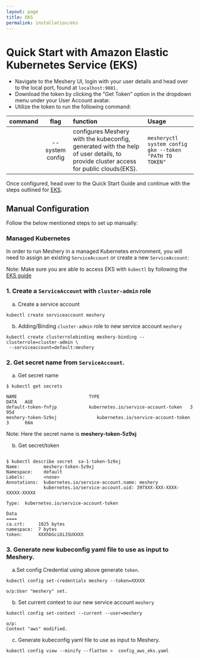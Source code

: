 ```yaml
---
layout: page
title: EKS
permalink: installation/eks
---
```


# Quick Start with Amazon Elastic Kubernetes Service (EKS)

- Navigate to the Meshery UI, login with your user details and head over to the local port, found at `localhost:9081.`
- Download the token by clicking the "Get Token" option in the dropdown menu under your User Account avatar.
- Utilize the token to run the following command:

| command           | flag                | function                                                     | Usage                     |
|:------------------|:-------------------:|:-------------------------------------------------------------|:--------------------------|
|                   | --system config     | configures Meshery with the kubeconfig, generated with the help of user details, to provide cluster access for public clouds(EKS). | `mesheryctl system config gke --token "PATH TO TOKEN"` |

Once configured, head over to the Quick Start Guide and continue with the steps outlined for [EKS](/docs/installation/eks#manual-configuration).

## **Manual Configuration**

Follow the below mentioned steps to set up manually:

### **Managed Kubernetes**
In order to run Meshery in a managed Kubernetes environment, you will need to assign an existing `ServiceAccount` or create a new `ServiceAccount`:

Note: Make sure you are able to access EKS with `kubectl` by following the <a href="https://docs.aws.amazon.com/eks/latest/userguide/create-kubeconfig.html" target="_blank"> EKS guide </a>


### 1. Create a `ServiceAccount` with `cluster-admin` role

 &nbsp;&nbsp;&nbsp; a. Create a service account

```
kubectl create serviceaccount meshery
```
&nbsp;&nbsp;&nbsp; b. Adding/Binding `cluster-admin` role to new service account `meshery`

```
kubectl create clusterrolebinding meshery-binding --clusterrole=cluster-admin \
 --serviceaccount=default:meshery
 ```

### 2. Get secret name from `ServiceAccount`.

&nbsp;&nbsp;&nbsp; a. Get secret name

```
$ kubectl get secrets

NAME                           TYPE                                  DATA   AGE
default-token-fnfjp            kubernetes.io/service-account-token   3      95d
meshery-token-5z9xj               kubernetes.io/service-account-token   3      66m

```
Note: Here the secret name is **meshery-token-5z9xj**

&nbsp;&nbsp;&nbsp; b. Get secret/token

```

$ kubectl describe secret  sa-1-token-5z9xj
Name:         meshery-token-5z9xj
Namespace:    default
Labels:       <none>
Annotations:  kubernetes.io/service-account.name: meshery
              kubernetes.io/service-account.uid: 397XXX-XXX-XXXX-XXXXX-XXXXX

Type:  kubernetes.io/service-account-token

Data
====
ca.crt:     1025 bytes
namespace:  7 bytes
token:      XXXhbGciOiJSUXXXX

```


### 3. Generate new kubeconfig yaml file to use as input to Meshery.

&nbsp;&nbsp;&nbsp; a.Set config Credential using above generate `token`.

```
kubectl config set-credentials meshery --token=XXXXX

o/p:User "meshery" set.
```

&nbsp;&nbsp;&nbsp; b. Set current context to our new service account `meshery`

```
kubectl config set-context --current --user=meshery

o/p:
Context "aws" modified.
 ```

 &nbsp;&nbsp;&nbsp; c. Generate kubeconfig yaml file to use as input to Meshery.

 ```
 kubectl config view --minify --flatten >  config_aws_eks.yaml
 ```
